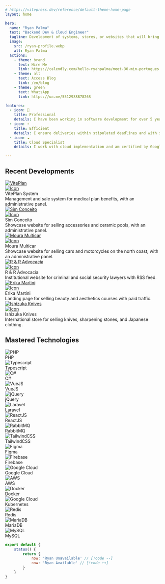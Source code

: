 ```yaml
---
# https://vitepress.dev/reference/default-theme-home-page
layout: home

hero:
  name: "Ryan Palma"
  text: "Backend Dev & Cloud Engineer"
  tagline: Development of systems, stores, or websites that will bring significant returns to your business.
  image:
    src: /ryan-profile.webp
    alt: Ryan Palma
  actions:
    - theme: brand
      text: Hire Me
      link: https://calendly.com/hello-ryahpalma/meet-30-min-portugues
    - theme: alt
      text: Access Blog
      link: /en/blog
    - theme: green
      text: WhatsApp
      link: https://wa.me/5512988878268

features:
  - icon: 🚀
    title: Professional
    details: I have been working in software development for over 5 years and have delivered more than 20 complete projects.
  - icon: ⚡️
    title: Efficient
    details: I ensure deliveries within stipulated deadlines and with straightforward legal contracts.
  - icon: ☁️
    title: Cloud Specialist
    details: I work with cloud implementation and am certified by Google Cloud as an Associate Cloud Engineer.

---
```


<section class="py-10">
  <div class="max-w-7xl">
    <h2>Recent Developments</h2>
    <div class="mt-11 rounded-md gap-4 w-full grid grid-cols-1 sm:grid-cols-2 lg:grid-cols-3">
        <div class="rounded-lg bg-[#f7f7f7] dark:bg-[#202127]">
            <a target="_noblank" href="https://beneficios.viteplan.com.br/" class="w-full relative inline-block">
                <img src="/projects-viteplan.webp" alt="VitePlan"
                    class="w-full rounded-t-md transition duration-300 hover:blur-[2px]" />
                <div class="absolute top-2 right-2 p-1 bg-black/50 rounded">
                    <img src="/bx-link-external.svg" alt="Icon" class="w-4 h-4">
                </div>
            </a>
            <div class="p-6">
                <div class="mb-3 font-bold text-[#3c3c42] dark:text-[#deded5]">VitePlan System</div>
                <div class="font-medium text-sm text-[#67676c] dark:text-[#98989f]">
                    Management and sale system for medical plan benefits, with an administrative panel.
                </div>
            </div>
        </div>
        <div class="rounded-lg bg-[#f7f7f7] dark:bg-[#202127] text-card-foreground">
            <a target="_noblank" href="https://www.simconceito.com" class="w-full relative inline-block">
                <img src="/projects-simconceito.webp" alt="Sim Conceito"
                    class="w-full rounded-t-md transition duration-300 hover:blur-[2px]" />
                <div class="absolute top-2 right-2 p-1 bg-black/50 rounded">
                    <img src="/bx-link-external.svg" alt="Icon" class="w-4 h-4">
                </div>
            </a>
            <div class="p-6">
                <div class="mb-3 font-bold text-[#3c3c42] dark:text-[#deded5]">Sim Conceito</div>
                <div class="font-medium text-sm text-[#67676c] dark:text-[#98989f]">
                    Showcase website for selling accessories and ceramic pools, with an administrative panel.
                </div>
            </div>
        </div>
        <div class="rounded-lg bg-[#f7f7f7] dark:bg-[#202127] text-card-foreground">
            <a target="_noblank" href="https://www.mouramulticar.com" class="w-full relative inline-block">
                <img src="/projects-mouramulticar.webp" alt="Moura Multicar"
                    class="w-full rounded-t-md transition duration-300 hover:blur-[2px]" />
                <div class="absolute top-2 right-2 p-1 bg-black/50 rounded">
                    <img src="/bx-link-external.svg" alt="Icon" class="w-4 h-4">
                </div>
            </a>
            <div class="p-6">
                <div class="mb-3 font-bold text-[#3c3c42] dark:text-[#deded5]">Moura Multicar</div>
                <div class="font-medium text-sm text-[#67676c] dark:text-[#98989f]">
                    Showcase website for selling cars and motorcycles on the north coast, with an administrative panel.
                </div>
            </div>
        </div>
        <div class="rounded-lg bg-[#f7f7f7] dark:bg-[#202127] text-card-foreground">
            <a target="_noblank" href="https://www.reradvocacia.adv.br" class="w-full relative inline-block">
                <img src="/projects-reradvocacia.webp" alt="R & R Advocacia"
                    class="w-full rounded-t-md transition duration-300 hover:blur-[2px]" />
                <div class="absolute top-2 right-2 p-1 bg-black/50 rounded">
                    <img src="/bx-link-external.svg" alt="Icon" class="w-4 h-4">
                </div>
            </a>
            <div class="p-6">
                <div class="mb-3 font-bold text-[#3c3c42] dark:text-[#deded5]">R & R Advocacia</div>
                <div class="font-medium text-sm text-[#67676c] dark:text-[#98989f]">
                    Institutional website for criminal and social security lawyers with RSS feed.
                </div>
            </div>
        </div>
        <div class="rounded-lg bg-[#f7f7f7] dark:bg-[#202127] text-card-foreground">
            <a target="_noblank" href="https://www.erikamartini.com.br" class="w-full relative inline-block">
                <img src="/projects-erikamartini.webp" alt="Erika Martini"
                    class="w-full rounded-t-md transition duration-300 hover:blur-[2px]" />
                <div class="absolute top-2 right-2 p-1 bg-black/50 rounded">
                    <img src="/bx-link-external.svg" alt="Icon" class="w-4 h-4">
                </div>
            </a>
            <div class="p-6">
                <div class="mb-3 font-bold text-[#3c3c42] dark:text-[#deded5]">Erika Martini</div>
                <div class="font-medium text-sm text-[#67676c] dark:text-[#98989f]">
                    Landing page for selling beauty and aesthetics courses with paid traffic.
                </div>
            </div>
        </div>
        <div class="rounded-lg bg-[#f7f7f7] dark:bg-[#202127] text-card-foreground">
            <a target="_noblank" href="https://www.ishizukaknives.com" class="w-full relative inline-block">
                <img src="/projects-ishizukaknives.webp" alt="Ishizuka Knives"
                    class="w-full rounded-t-md transition duration-300 hover:blur-[2px]" />
                <div class="absolute top-2 right-2 p-1 bg-black/50 rounded">
                    <img src="/bx-link-external.svg" alt="Icon" class="w-4 h-4">
                </div>
            </a>
            <div class="p-6">
                <div class="mb-3 font-bold text-[#3c3c42] dark:text-[#deded5]">Ishizuka Knives</div>
                <div class="font-medium text-sm text-[#67676c] dark:text-[#98989f]">
                    International store for selling knives, sharpening stones, and Japanese clothing.
                </div>
            </div>
        </div>
    </div>
  </div>
</section>

<section class="pb-10">
  <div class="max-w-7xl">
    <h2>Mastered Technologies</h2>
    <div class="mt-11 rounded-md grid w-full grid-cols-2 gap-4 md:grid-cols-3 lg:grid-cols-6">
        <div class="rounded-lg bg-[#f7f7f7] dark:bg-[#202127] text-card-foreground">
            <div class="w-full h-30 flex justify-center items-center bg-gray-800 rounded-t-md">
                <img src="https://www.php.net/images/logos/php-logo-white.svg" alt="PHP"
                  class="w-40 lg:w-full object-cover rounded-t-md p-10" />
            </div>
            <div class="p-5">
              <div class="font-bold text-[#3c3c42] dark:text-[#deded5]">PHP</div>
            </div>
        </div>
        <div class="rounded-lg bg-[#f7f7f7] dark:bg-[#202127] text-card-foreground">
            <div class="w-full h-30 flex justify-center items-center bg-gray-800 rounded-t-md">
                <img src="https://upload.wikimedia.org/wikipedia/commons/4/4c/Typescript_logo_2020.svg" alt="Typescript"
                  class="w-40 lg:w-full object-cover rounded-t-md p-12" />
            </div>
            <div class="p-5">
              <div class="font-bold text-[#3c3c42] dark:text-[#deded5]">Typescript</div>
            </div>
        </div>
        <div class="rounded-lg bg-[#f7f7f7] dark:bg-[#202127] text-card-foreground">
            <div class="w-full h-30 flex justify-center items-center bg-gray-800 rounded-t-md">
                <img src="https://upload.wikimedia.org/wikipedia/commons/b/bd/Logo_C_sharp.svg" alt="C#"
                  class="w-40 lg:w-full object-cover rounded-t-md p-12" />
            </div>
            <div class="p-5">
              <div class="font-bold text-[#3c3c42] dark:text-[#deded5]">C#</div>
            </div>
        </div>
        <div class="rounded-lg bg-[#f7f7f7] dark:bg-[#202127] text-card-foreground">
            <div class="w-full h-30 flex justify-center items-center bg-gray-800 rounded-t-md">
                <img src="https://upload.wikimedia.org/wikipedia/commons/9/95/Vue.js_Logo_2.svg" alt="VueJS"
                  class="w-40 lg:w-full object-cover rounded-t-md p-12" />
            </div>
            <div class="p-5">
              <div class="font-bold text-[#3c3c42] dark:text-[#deded5]">VueJS</div>
            </div>
        </div>
        <div class="rounded-lg bg-[#f7f7f7] dark:bg-[#202127] text-card-foreground">
            <div class="w-full h-30 flex justify-center items-center bg-gray-800 rounded-t-md">
                <img src="https://brand.jquery.org/wp-content/themes/jquery/images/logo-jquery-foundation.png" alt="jQuery"
                  class="w-40 lg:w-full object-cover rounded-t-md p-10" />
            </div>
            <div class="p-5">
              <div class="font-bold text-[#3c3c42] dark:text-[#deded5]">jQuery</div>
            </div>
        </div>
        <div class="rounded-lg bg-[#f7f7f7] dark:bg-[#202127] text-card-foreground">
            <div class="w-full h-30 flex justify-center items-center bg-gray-800 rounded-t-md">
                <img src="https://upload.wikimedia.org/wikipedia/commons/9/9a/Laravel.svg" alt="Laravel"
                  class="w-40 lg:w-full object-cover rounded-t-md p-12" />
            </div>
            <div class="p-5">
              <div class="font-bold text-[#3c3c42] dark:text-[#deded5]">Laravel</div>
            </div>
        </div>
        <div class="rounded-lg bg-[#f7f7f7] dark:bg-[#202127] text-card-foreground">
            <div class="w-full h-30 flex justify-center items-center bg-gray-800 rounded-t-md">
                <img src="https://upload.wikimedia.org/wikipedia/commons/a/a7/React-icon.svg" alt="ReactJS"
                  class="w-40 lg:w-full object-cover rounded-t-md p-12" />
            </div>
            <div class="p-5">
              <div class="font-bold text-[#3c3c42] dark:text-[#deded5]">ReactJS</div>
            </div>
        </div>
        <div class="rounded-lg bg-[#f7f7f7] dark:bg-[#202127] text-card-foreground">
            <div class="w-full h-30 flex justify-center items-center bg-gray-800 rounded-t-md">
                <img src="https://www.rabbitmq.com/img/rabbitmq-logo-with-name.svg" alt="RabbitMQ"
                  class="w-40 lg:w-full object-cover rounded-t-md p-10" />
            </div>
            <div class="p-5">
              <div class="font-bold text-[#3c3c42] dark:text-[#deded5]">RabbitMQ</div>
            </div>
        </div>
        <div class="rounded-lg bg-[#f7f7f7] dark:bg-[#202127] text-card-foreground">
            <div class="w-full h-30 flex justify-center items-center bg-gray-800 rounded-t-md">
                <img src="https://tailwindcss.com/_next/static/media/tailwindcss-mark.d52e9897.svg" alt="TailwindCSS"
                  class="w-40 lg:w-full object-cover rounded-t-md p-10" />
            </div>
            <div class="p-5">
              <div class="font-bold text-[#3c3c42] dark:text-[#deded5]">TailwindCSS</div>
            </div>
        </div>
        <div class="rounded-lg bg-[#f7f7f7] dark:bg-[#202127] text-card-foreground">
            <div class="w-full h-30 flex justify-center items-center bg-gray-800 rounded-t-md">
                <img src="https://upload.wikimedia.org/wikipedia/commons/3/33/Figma-logo.svg" alt="Figma"
                  class="w-30 object-cover rounded-t-md p-10" />
            </div>
            <div class="p-5">
              <div class="font-bold text-[#3c3c42] dark:text-[#deded5]">Figma</div>
            </div>
        </div>
        <div class="rounded-lg bg-[#f7f7f7] dark:bg-[#202127] text-card-foreground">
            <div class="w-full h-30 flex justify-center items-center bg-gray-800 rounded-t-md">
                <img src="https://firebase.google.com/static/images/brand-guidelines/product-logo.png" alt="Firebase"
                  class="w-40 lg:w-full object-cover rounded-t-md p-12" />
            </div>
            <div class="p-5">
              <div class="font-bold text-[#3c3c42] dark:text-[#deded5]">Firebase</div>
            </div>
        </div>
        <div class="rounded-lg bg-[#f7f7f7] dark:bg-[#202127] text-card-foreground">
            <div class="w-full h-30 flex justify-center items-center bg-gray-800 rounded-t-md">
                <img src="https://lh3.googleusercontent.com/VEnnK2SyklusfxZ3dIYjlQH3xSwK2BFSJ69TFQ9g8HjM6m3CouRlTia5FW3z3GS0x83WC9TylZCaA9Jf_2kmr7mXxI9_HYLZTFy_bg" alt="Google Cloud"
                  class="w-40 lg:w-full object-cover rounded-t-md p-10" />
            </div>
            <div class="p-5">
              <div class="font-bold text-[#3c3c42] dark:text-[#deded5]">Google Cloud</div>
            </div>
        </div>
        <div class="rounded-lg bg-[#f7f7f7] dark:bg-[#202127] text-card-foreground">
            <div class="w-full h-30 flex justify-center items-center bg-gray-800 rounded-t-md">
                <img src="https://upload.wikimedia.org/wikipedia/commons/9/93/Amazon_Web_Services_Logo.svg" alt="AWS"
                  class="w-40 lg:w-full object-cover rounded-t-md p-10 brightness-0 invert" />
            </div>
            <div class="p-5">
              <div class="font-bold text-[#3c3c42] dark:text-[#deded5]">AWS</div>
            </div>
        </div>
        <div class="rounded-lg bg-[#f7f7f7] dark:bg-[#202127] text-card-foreground">
            <div class="w-full h-30 flex justify-center items-center bg-gray-800 rounded-t-md">
                <img src="https://upload.wikimedia.org/wikipedia/en/f/f4/Docker_logo.svg" alt="Docker"
                  class="w-40 lg:w-full object-cover rounded-t-md p-6" />
            </div>
            <div class="p-5">
              <div class="font-bold text-[#3c3c42] dark:text-[#deded5]">Docker</div>
            </div>
        </div>
        <div class="rounded-lg bg-[#f7f7f7] dark:bg-[#202127] text-card-foreground">
            <div class="w-full h-30 flex justify-center items-center bg-gray-800 rounded-t-md">
                <img src="https://upload.wikimedia.org/wikipedia/commons/3/39/Kubernetes_logo_without_workmark.svg" alt="Google Cloud"
                  class="w-40 lg:w-full object-cover rounded-t-md p-12" />
            </div>
            <div class="p-5">
              <div class="font-bold text-[#3c3c42] dark:text-[#deded5]">Kubernetes</div>
            </div>
        </div>
        <div class="rounded-lg bg-[#f7f7f7] dark:bg-[#202127] text-card-foreground">
            <div class="w-full h-30 flex justify-center items-center bg-gray-800 rounded-t-md">
                <img src="https://redis.io/wp-content/uploads/2024/04/Logotype.svg?auto=webp&quality=85,75&width=120" alt="Redis"
                  class="w-40 lg:w-full object-cover rounded-t-md p-8" />
            </div>
            <div class="p-5">
              <div class="font-bold text-[#3c3c42] dark:text-[#deded5]">Redis</div>
            </div>
        </div>
        <div class="rounded-lg bg-[#f7f7f7] dark:bg-[#202127] text-card-foreground">
            <div class="w-full h-30 flex justify-center items-center bg-gray-800 rounded-t-md">
                <img src="https://mariadb.com/wp-content/uploads/2019/11/mariadb-logo_white-transparent-600x150.png" alt="MariaDB"
                  class="w-40 lg:w-full object-cover rounded-t-md p-5" />
            </div>
            <div class="p-5">
              <div class="font-bold text-[#3c3c42] dark:text-[#deded5]">MariaDB</div>
            </div>
        </div>
        <div class="rounded-lg bg-[#f7f7f7] dark:bg-[#202127] text-card-foreground">
            <div class="w-full h-30 flex justify-center items-center bg-gray-800 rounded-t-md">
                <img src="https://www.mysql.com/common/logos/logo-mysql-170x115.png" alt="MySQL"
                  class="w-40 lg:w-full object-cover rounded-t-md p-10" />
            </div>
            <div class="p-5">
              <div class="font-bold text-[#3c3c42] dark:text-[#deded5]">MySQL</div>
            </div>
        </div>
    </div>
  </div>
</section>

```js
export default {
    status() {
        return {
            now: 'Ryan Unavailable' // [!code --]
            now: 'Ryan Available' // [!code ++]
        }
    }
}
